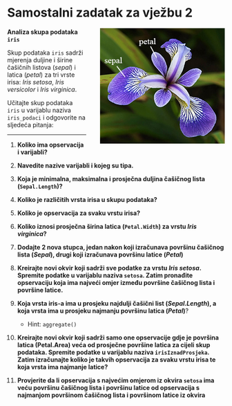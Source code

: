 <div class="body">

# Samostalni zadatak za vježbu 2

<img src="iris.png" style="float: right; margin-left: 32px;">

**Analiza skupa podataka `iris`**

Skup podataka `iris` sadrži mjerenja duljine i širine čašičnih listova (*sepal*) i latica (*petal*) za tri vrste irisa: *Iris setosa*, *Iris versicolor* i *Iris virginica*.

Učitajte skup podataka `iris` u varijablu naziva `iris_podaci` i odgovorite na sljedeća pitanja:

---

1. **Koliko ima opservacija i varijabli?**

2. **Navedite nazive varijabli i kojeg su tipa.**

3. **Koja je minimalna, maksimalna i prosječna duljina čašičnog lista (`Sepal.Length`)?**

4. **Koliko je različitih vrsta irisa u skupu podataka?**

5. **Koliko je opservacija za svaku vrstu irisa?**

6. **Koliko iznosi prosječna širina latica (`Petal.Width`) za vrstu *Iris virginica*?**

7. **Dodajte 2 nova stupca, jedan nakon koji izračunava površinu čašičnog lista (*Sepal*), drugi koji izračunava površinu latice (*Petal*)**

8. **Kreirajte novi okvir koji sadrži sve podatke za vrstu *Iris setosa*. Spremite podatke u varijablu naziva `setosa`. Zatim pronađite opservaciju koja ima najveći omjer između površine čašičnog lista i površine latice.**

9. **Koja vrsta **iris-a** ima u prosjeku najdulji čašični list (*Sepal.Length*), a koja vrsta ima u prosjeku najmanju površinu latica (*Petal*)**?
   - Hint: `aggregate()`

10. **Kreirajte novi okvir koji sadrži samo one opservacije gdje je površina latica (Petal.Area) veća od prosječne površine latica za cijeli skup podataka. Spremite podatke u varijablu naziva `irisIznadProsjeka`. Zatim izračunajte koliko je takvih opservacija za svaku vrstu irisa te koja vrsta ima najmanje latice?**

11. **Provjerite da li opservacija s najvećim omjerom iz okvira `setosa` ima veću površinu čašičnog lista i površinu latice od opservacija s najmanjom površinom čašičnog lista i površinom latice iz okvira**

</div>